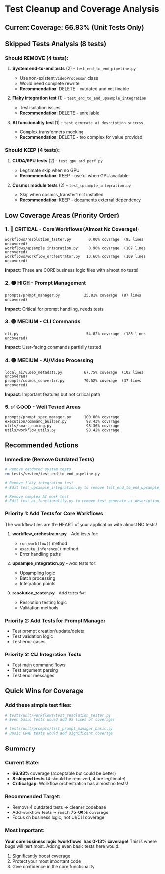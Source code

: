 # Test Cleanup and Coverage Analysis

## Current Coverage: 66.93% (Unit Tests Only)

## Skipped Tests Analysis (8 tests)

### Should REMOVE (4 tests):
1. **System end-to-end tests** (2) - `test_end_to_end_pipeline.py`
   - Use non-existent `VideoProcessor` class
   - Would need complete rewrite
   - **Recommendation**: DELETE - outdated and not fixable

2. **Flaky integration test** (1) - `test_end_to_end_upsample_integration`
   - Test isolation issues
   - **Recommendation**: DELETE - unreliable

3. **AI functionality test** (1) - `test_generate_ai_description_success`
   - Complex transformers mocking
   - **Recommendation**: DELETE - too complex for value provided

### Should KEEP (4 tests):
1. **CUDA/GPU tests** (2) - `test_gpu_and_perf.py`
   - Legitimate skip when no GPU
   - **Recommendation**: KEEP - useful when GPU available

2. **Cosmos module tests** (2) - `test_upsample_integration.py`
   - Skip when cosmos_transfer1 not installed
   - **Recommendation**: KEEP - documents external dependency

## Low Coverage Areas (Priority Order)

### 1. 🔴 CRITICAL - Core Workflows (Almost No Coverage!)
```
workflows/resolution_tester.py        0.00% coverage  (95 lines uncovered)
workflows/upsample_integration.py     8.90% coverage  (107 lines uncovered)
workflows/workflow_orchestrator.py   13.66% coverage  (109 lines uncovered)
```
**Impact**: These are CORE business logic files with almost no tests!

### 2. 🟠 HIGH - Prompt Management
```
prompts/prompt_manager.py           25.81% coverage  (87 lines uncovered)
```
**Impact**: Critical for prompt handling, needs tests

### 3. 🟡 MEDIUM - CLI Commands
```
cli.py                               54.82% coverage  (185 lines uncovered)
```
**Impact**: User-facing commands partially tested

### 4. 🟡 MEDIUM - AI/Video Processing
```
local_ai/video_metadata.py          67.75% coverage  (102 lines uncovered)
prompts/cosmos_converter.py         70.52% coverage  (37 lines uncovered)
```
**Impact**: Important features but not critical path

### 5. ✅ GOOD - Well Tested Areas
```
prompts/prompt_spec_manager.py      100.00% coverage
execution/command_builder.py         98.43% coverage
utils/smart_naming.py                98.36% coverage
utils/workflow_utils.py              98.42% coverage
```

## Recommended Actions

### Immediate (Remove Outdated Tests)
```bash
# Remove outdated system tests
rm tests/system/test_end_to_end_pipeline.py

# Remove flaky integration test
# Edit test_upsample_integration.py to remove test_end_to_end_upsample_integration

# Remove complex AI mock test
# Edit test_ai_functionality.py to remove test_generate_ai_description_success
```

### Priority 1: Add Tests for Core Workflows
The workflow files are the HEART of your application with almost NO tests!

1. **workflow_orchestrator.py** - Add tests for:
   - `run_workflow()` method
   - `execute_inference()` method
   - Error handling paths

2. **upsample_integration.py** - Add tests for:
   - Upsampling logic
   - Batch processing
   - Integration points

3. **resolution_tester.py** - Add tests for:
   - Resolution testing logic
   - Validation methods

### Priority 2: Add Tests for Prompt Manager
- Test prompt creation/update/delete
- Test validation logic
- Test error cases

### Priority 3: CLI Integration Tests
- Test main command flows
- Test argument parsing
- Test error messages

## Quick Wins for Coverage

### Add these simple test files:
```python
# tests/unit/workflows/test_resolution_tester.py
# Even basic tests would add 95 lines of coverage!

# tests/unit/prompts/test_prompt_manager_basic.py
# Basic CRUD tests would add significant coverage
```

## Summary

### Current State:
- **66.93%** coverage (acceptable but could be better)
- **8 skipped tests** (4 should be removed, 4 are legitimate)
- **Critical gap**: Workflow orchestration has almost no tests!

### Recommended Target:
- Remove 4 outdated tests → cleaner codebase
- Add workflow tests → reach **75-80%** coverage
- Focus on business logic, not UI/CLI coverage

### Most Important:
**Your core business logic (workflows) has 0-13% coverage!** This is where bugs will hurt most. Adding even basic tests here would:
1. Significantly boost coverage
2. Protect your most important code
3. Give confidence in the core functionality
